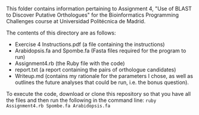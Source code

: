 This folder contains information pertaining to Assignment 4, "Use of BLAST to Discover Putative Orthologues" for the Bioinformatics Programming Challenges course at Universidad Politécnica de Madrid.  

The contents of this directory are as follows:

- Exercise 4 Instructions.pdf (a file containing the instructions)
- Arabidopsis.fa and Spombe.fa (Fasta files required for the program to run)
- Assignment4.rb (the Ruby file with the code)
- report.txt (a report containing the pairs of orthologue candidates)
- Writeup.md (contains my rationale for the parameters I chose, as well as outlines the future analyses that could be run, i.e. the bonus question).

To execute the code, download or clone this repository so that you have all the files and then run the following in the command line: `ruby Assignment4.rb Spombe.fa Arabidopsis.fa`
